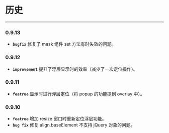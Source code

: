 # 历史

---

### 0.9.13

* **`bugfix`** 修复了 mask 组件 set 方法有时失效的问题。

### 0.9.12

* **`improvement`** 提升了浮层显示时的效率（减少了一次定位操作）。

### 0.9.11

* **`featrue`** 显示时进行浮层定位（将 popup 的功能提到 overlay 中）。

### 0.9.10

* **`featrue`** 增加 resize 窗口时重新定位浮层功能。
* **`bug fix`** 修复 align.baseElement 不支持 jQuery 对象的问题。

